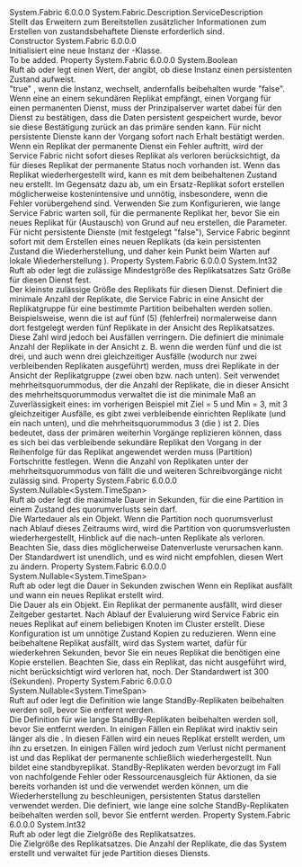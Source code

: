 <Type Name="StatefulServiceDescription" FullName="System.Fabric.Description.StatefulServiceDescription">
  <TypeSignature Language="C#" Value="public sealed class StatefulServiceDescription : System.Fabric.Description.ServiceDescription" />
  <TypeSignature Language="ILAsm" Value=".class public auto ansi sealed beforefieldinit StatefulServiceDescription extends System.Fabric.Description.ServiceDescription" />
  <TypeSignature Language="DocId" Value="T:System.Fabric.Description.StatefulServiceDescription" />
  <TypeSignature Language="VB.NET" Value="Public NotInheritable Class StatefulServiceDescription&#xA;Inherits ServiceDescription" />
  <TypeSignature Language="F#" Value="type StatefulServiceDescription = class&#xA;    inherit ServiceDescription" />
  <AssemblyInfo>
    <AssemblyName>System.Fabric</AssemblyName>
    <AssemblyVersion>6.0.0.0</AssemblyVersion>
  </AssemblyInfo>
  <Base>
    <BaseTypeName>System.Fabric.Description.ServiceDescription</BaseTypeName>
  </Base>
  <Interfaces />
  <Docs>
    <summary>
      <para>Stellt das Erweitern <see cref="T:System.Fabric.Description.ServiceDescription" /> zum Bereitstellen zusätzlicher Informationen zum Erstellen von zustandsbehaftete Dienste erforderlich sind.</para>
    </summary>
    <remarks>
      <para />
    </remarks>
  </Docs>
  <Members>
    <Member MemberName=".ctor">
      <MemberSignature Language="C#" Value="public StatefulServiceDescription ();" />
      <MemberSignature Language="ILAsm" Value=".method public hidebysig specialname rtspecialname instance void .ctor() cil managed" />
      <MemberSignature Language="DocId" Value="M:System.Fabric.Description.StatefulServiceDescription.#ctor" />
      <MemberSignature Language="VB.NET" Value="Public Sub New ()" />
      <MemberType>Constructor</MemberType>
      <AssemblyInfo>
        <AssemblyName>System.Fabric</AssemblyName>
        <AssemblyVersion>6.0.0.0</AssemblyVersion>
      </AssemblyInfo>
      <Parameters />
      <Docs>
        <summary>
          <para>Initialisiert eine neue Instanz der <see cref="T:System.Fabric.Description.StatefulServiceDescription" />-Klasse.</para>
        </summary>
        <remarks>To be added.</remarks>
      </Docs>
    </Member>
    <Member MemberName="HasPersistedState">
      <MemberSignature Language="C#" Value="public bool HasPersistedState { get; set; }" />
      <MemberSignature Language="ILAsm" Value=".property instance bool HasPersistedState" />
      <MemberSignature Language="DocId" Value="P:System.Fabric.Description.StatefulServiceDescription.HasPersistedState" />
      <MemberSignature Language="VB.NET" Value="Public Property HasPersistedState As Boolean" />
      <MemberSignature Language="F#" Value="member this.HasPersistedState : bool with get, set" Usage="System.Fabric.Description.StatefulServiceDescription.HasPersistedState" />
      <MemberType>Property</MemberType>
      <AssemblyInfo>
        <AssemblyName>System.Fabric</AssemblyName>
        <AssemblyVersion>6.0.0.0</AssemblyVersion>
      </AssemblyInfo>
      <ReturnValue>
        <ReturnType>System.Boolean</ReturnType>
      </ReturnValue>
      <Docs>
        <summary>
          <para>Ruft ab oder legt einen Wert, der angibt, ob diese Instanz einen persistenten Zustand aufweist.</para>
        </summary>
        <value>
          <para>
            <languageKeyword>"true"</languageKeyword> , wenn die Instanz, wechselt, andernfalls beibehalten wurde <languageKeyword>"false"</languageKeyword>.</para>
        </value>
        <remarks>
          <para>Wenn eine <see cref="T:System.Fabric.FabricReplicator" /> an einem sekundären Replikat empfängt, einen Vorgang für einen permanenten Dienst, muss der Prinzipalserver wartet dabei für den Dienst zu bestätigen, dass die Daten persistent gespeichert wurde, bevor sie diese Bestätigung zurück an das primäre senden kann. Für nicht persistente Dienste kann der Vorgang sofort nach Erhalt bestätigt werden.</para>
          <para>Wenn ein Replikat der permanente Dienst ein Fehler auftritt, wird der Service Fabric nicht sofort dieses Replikat als verloren berücksichtigt, da für dieses Replikat der permanente Status noch vorhanden ist. Wenn das Replikat wiederhergestellt wird, kann es mit dem beibehaltenen Zustand neu erstellt. Im Gegensatz dazu ab, um ein Ersatz-Replikat sofort erstellen möglicherweise kostenintensive und unnötig, insbesondere, wenn die Fehler vorübergehend sind. Verwenden Sie zum Konfigurieren, wie lange Service Fabric warten soll, für die permanente Replikat her, bevor Sie ein neues Replikat für (Austausch) von Grund auf neu erstellen, die <see cref="P:System.Fabric.Description.StatefulServiceDescription.ReplicaRestartWaitDuration" /> Parameter. Für nicht persistente Dienste (mit <see cref="P:System.Fabric.Description.StatefulServiceDescription.HasPersistedState" /> festgelegt <languageKeyword>"false"</languageKeyword>), Service Fabric beginnt sofort mit dem Erstellen eines neuen Replikats (da kein persistenten Zustand die Wiederherstellung, und daher kein Punkt beim Warten auf lokale Wiederherstellung ).</para>
        </remarks>
      </Docs>
    </Member>
    <Member MemberName="MinReplicaSetSize">
      <MemberSignature Language="C#" Value="public int MinReplicaSetSize { get; set; }" />
      <MemberSignature Language="ILAsm" Value=".property instance int32 MinReplicaSetSize" />
      <MemberSignature Language="DocId" Value="P:System.Fabric.Description.StatefulServiceDescription.MinReplicaSetSize" />
      <MemberSignature Language="VB.NET" Value="Public Property MinReplicaSetSize As Integer" />
      <MemberSignature Language="F#" Value="member this.MinReplicaSetSize : int with get, set" Usage="System.Fabric.Description.StatefulServiceDescription.MinReplicaSetSize" />
      <MemberType>Property</MemberType>
      <AssemblyInfo>
        <AssemblyName>System.Fabric</AssemblyName>
        <AssemblyVersion>6.0.0.0</AssemblyVersion>
      </AssemblyInfo>
      <ReturnValue>
        <ReturnType>System.Int32</ReturnType>
      </ReturnValue>
      <Docs>
        <summary>
          <para>Ruft ab oder legt die zulässige Mindestgröße des Replikatsatzes Satz Größe für diesen Dienst fest.</para>
        </summary>
        <value>
          <para>Der kleinste zulässige Größe des Replikats für diesen Dienst.</para>
        </value>
        <remarks>
          <para>Definiert die minimale Anzahl der Replikate, die Service Fabric in eine Ansicht der Replikatgruppe für eine bestimmte Partition beibehalten werden sollen. Beispielsweise, wenn die <see cref="P:System.Fabric.Description.StatefulServiceDescription.TargetReplicaSetSize" /> ist auf fünf (5) (fehlerfrei) normalerweise dann dort festgelegt werden fünf Replikate in der Ansicht des Replikatsatzes. Diese Zahl wird jedoch bei Ausfällen verringern. Die <see cref="P:System.Fabric.Description.StatefulServiceDescription.MinReplicaSetSize" /> definiert die minimale Anzahl der Replikate in der Ansicht z. B. wenn die <see cref="P:System.Fabric.Description.StatefulServiceDescription.TargetReplicaSetSize" /> werden fünf und die <see cref="P:System.Fabric.Description.StatefulServiceDescription.MinReplicaSetSize" /> ist drei, und auch wenn drei gleichzeitiger Ausfälle (wodurch nur zwei verbleibenden Replikaten ausgeführt) werden, muss drei Replikate in der Ansicht der Replikatgruppe (zwei oben bzw. nach unten). Seit  
            verwendet mehrheitsquorummodus, der die Anzahl der Replikate, die in dieser Ansicht des mehrheitsquorummodus verwaltet die <see cref="P:System.Fabric.Description.StatefulServiceDescription.MinReplicaSetSize" /> ist die minimale Maß an Zuverlässigkeit eines: im vorherigen Beispiel mit Ziel = 5 und Min = 3, mit 3 gleichzeitiger Ausfälle, es gibt zwei verbleibende einrichten Replikate (und ein nach unten), und die mehrheitsquorummodus 3 (die <see cref="P:System.Fabric.Description.StatefulServiceDescription.MinReplicaSetSize" />) ist 2. Dies bedeutet, dass der primären weiterhin Vorgänge replizieren können, dass es sich bei das verbleibende sekundäre Replikat den Vorgang in der Reihenfolge für das Replikat angewendet werden muss (Partition) Fortschritte festlegen. Wenn die Anzahl von Replikaten unter der mehrheitsquorummodus von fällt die <see cref="P:System.Fabric.Description.StatefulServiceDescription.MinReplicaSetSize" /> und weiteren Schreibvorgänge nicht zulässig sind.</para>
        </remarks>
      </Docs>
    </Member>
    <Member MemberName="QuorumLossWaitDuration">
      <MemberSignature Language="C#" Value="public Nullable&lt;TimeSpan&gt; QuorumLossWaitDuration { get; set; }" />
      <MemberSignature Language="ILAsm" Value=".property instance valuetype System.Nullable`1&lt;valuetype System.TimeSpan&gt; QuorumLossWaitDuration" />
      <MemberSignature Language="DocId" Value="P:System.Fabric.Description.StatefulServiceDescription.QuorumLossWaitDuration" />
      <MemberSignature Language="VB.NET" Value="Public Property QuorumLossWaitDuration As Nullable(Of TimeSpan)" />
      <MemberSignature Language="F#" Value="member this.QuorumLossWaitDuration : Nullable&lt;TimeSpan&gt; with get, set" Usage="System.Fabric.Description.StatefulServiceDescription.QuorumLossWaitDuration" />
      <MemberType>Property</MemberType>
      <AssemblyInfo>
        <AssemblyName>System.Fabric</AssemblyName>
        <AssemblyVersion>6.0.0.0</AssemblyVersion>
      </AssemblyInfo>
      <ReturnValue>
        <ReturnType>System.Nullable&lt;System.TimeSpan&gt;</ReturnType>
      </ReturnValue>
      <Docs>
        <summary>
          <para>Ruft ab oder legt die maximale Dauer in Sekunden, für die eine Partition in einem Zustand des quorumverlusts sein darf.</para>
        </summary>
        <value>
          <para>Die Wartedauer als ein <see cref="T:System.TimeSpan" /> Objekt.</para>
        </value>
        <remarks>
          <para>Wenn die Partition noch quorumsverlust nach Ablauf dieses Zeitraums wird, wird die Partition von quorumsverlusten wiederhergestellt, Hinblick auf die nach-unten Replikate als verloren. Beachten Sie, dass dies möglicherweise Datenverluste verursachen kann. Der Standardwert ist unendlich, und es wird nicht empfohlen, diesen Wert zu ändern.</para>
        </remarks>
      </Docs>
    </Member>
    <Member MemberName="ReplicaRestartWaitDuration">
      <MemberSignature Language="C#" Value="public Nullable&lt;TimeSpan&gt; ReplicaRestartWaitDuration { get; set; }" />
      <MemberSignature Language="ILAsm" Value=".property instance valuetype System.Nullable`1&lt;valuetype System.TimeSpan&gt; ReplicaRestartWaitDuration" />
      <MemberSignature Language="DocId" Value="P:System.Fabric.Description.StatefulServiceDescription.ReplicaRestartWaitDuration" />
      <MemberSignature Language="VB.NET" Value="Public Property ReplicaRestartWaitDuration As Nullable(Of TimeSpan)" />
      <MemberSignature Language="F#" Value="member this.ReplicaRestartWaitDuration : Nullable&lt;TimeSpan&gt; with get, set" Usage="System.Fabric.Description.StatefulServiceDescription.ReplicaRestartWaitDuration" />
      <MemberType>Property</MemberType>
      <AssemblyInfo>
        <AssemblyName>System.Fabric</AssemblyName>
        <AssemblyVersion>6.0.0.0</AssemblyVersion>
      </AssemblyInfo>
      <ReturnValue>
        <ReturnType>System.Nullable&lt;System.TimeSpan&gt;</ReturnType>
      </ReturnValue>
      <Docs>
        <summary>
          <para>Ruft ab oder legt die Dauer in Sekunden zwischen Wenn ein Replikat ausfällt und wann ein neues Replikat erstellt wird.</para>
        </summary>
        <value>
          <para>Die Dauer als ein <see cref="T:System.TimeSpan" /> Objekt.</para>
        </value>
        <remarks>
          <para>Ein Replikat der permanente ausfällt, wird dieser Zeitgeber gestartet.  Nach Ablauf der Evaluierung wird Service Fabric ein neues Replikat auf einem beliebigen Knoten im Cluster erstellt. Diese Konfiguration ist um unnötige Zustand Kopien zu reduzieren. Wenn eine beibehaltene Replikat ausfällt, wird das System wartet, dafür für wiederkehren <see cref="P:System.Fabric.Description.StatefulServiceDescription.ReplicaRestartWaitDuration" /> Sekunden, bevor Sie ein neues Replikat die benötigen eine Kopie erstellen. Beachten Sie, dass ein Replikat, das nicht ausgeführt wird, nicht berücksichtigt wird verloren hat, noch.</para>
          <para>Der Standardwert ist 300 (Sekunden).</para>
        </remarks>
      </Docs>
    </Member>
    <Member MemberName="StandByReplicaKeepDuration">
      <MemberSignature Language="C#" Value="public Nullable&lt;TimeSpan&gt; StandByReplicaKeepDuration { get; set; }" />
      <MemberSignature Language="ILAsm" Value=".property instance valuetype System.Nullable`1&lt;valuetype System.TimeSpan&gt; StandByReplicaKeepDuration" />
      <MemberSignature Language="DocId" Value="P:System.Fabric.Description.StatefulServiceDescription.StandByReplicaKeepDuration" />
      <MemberSignature Language="VB.NET" Value="Public Property StandByReplicaKeepDuration As Nullable(Of TimeSpan)" />
      <MemberSignature Language="F#" Value="member this.StandByReplicaKeepDuration : Nullable&lt;TimeSpan&gt; with get, set" Usage="System.Fabric.Description.StatefulServiceDescription.StandByReplicaKeepDuration" />
      <MemberType>Property</MemberType>
      <AssemblyInfo>
        <AssemblyName>System.Fabric</AssemblyName>
        <AssemblyVersion>6.0.0.0</AssemblyVersion>
      </AssemblyInfo>
      <ReturnValue>
        <ReturnType>System.Nullable&lt;System.TimeSpan&gt;</ReturnType>
      </ReturnValue>
      <Docs>
        <summary>
          <para>Ruft auf oder legt die Definition wie lange StandBy-Replikaten beibehalten werden soll, bevor Sie entfernt werden.</para>
        </summary>
        <value>
          <para>Die Definition für wie lange StandBy-Replikaten beibehalten werden soll, bevor Sie entfernt werden.</para>
        </value>
        <remarks>
          <para>In einigen Fällen ein Replikat wird inaktiv sein länger als die <see cref="P:System.Fabric.Description.StatefulServiceDescription.ReplicaRestartWaitDuration" />. In diesen Fällen wird ein neues Replikat erstellt werden, um ihn zu ersetzen. In einigen Fällen wird jedoch zum Verlust nicht permanent ist und das Replikat der permanente schließlich wiederhergestellt. Nun bildet eine standbyreplikat. StandBy-Replikaten werden bevorzugt im Fall von nachfolgende Fehler oder Ressourcenausgleich für Aktionen, da sie bereits vorhanden ist und die verwendet werden können, um die Wiederherstellung zu beschleunigen, persistenten Status darstellen verwendet werden. Die <see cref="P:System.Fabric.Description.StatefulServiceDescription.StandByReplicaKeepDuration" /> definiert, wie lange eine solche StandBy-Replikaten beibehalten werden soll, bevor Sie entfernt werden.</para>
        </remarks>
      </Docs>
    </Member>
    <Member MemberName="TargetReplicaSetSize">
      <MemberSignature Language="C#" Value="public int TargetReplicaSetSize { get; set; }" />
      <MemberSignature Language="ILAsm" Value=".property instance int32 TargetReplicaSetSize" />
      <MemberSignature Language="DocId" Value="P:System.Fabric.Description.StatefulServiceDescription.TargetReplicaSetSize" />
      <MemberSignature Language="VB.NET" Value="Public Property TargetReplicaSetSize As Integer" />
      <MemberSignature Language="F#" Value="member this.TargetReplicaSetSize : int with get, set" Usage="System.Fabric.Description.StatefulServiceDescription.TargetReplicaSetSize" />
      <MemberType>Property</MemberType>
      <AssemblyInfo>
        <AssemblyName>System.Fabric</AssemblyName>
        <AssemblyVersion>6.0.0.0</AssemblyVersion>
      </AssemblyInfo>
      <ReturnValue>
        <ReturnType>System.Int32</ReturnType>
      </ReturnValue>
      <Docs>
        <summary>
          <para> Ruft ab oder legt die Zielgröße des Replikatsatzes.</para>
        </summary>
        <value>
          <para>Die Zielgröße des Replikatsatzes.</para>
        </value>
        <remarks>
          <para>Die Anzahl der Replikate, die das System erstellt und verwaltet für jede Partition dieses Diensts.</para>
        </remarks>
      </Docs>
    </Member>
  </Members>
</Type>